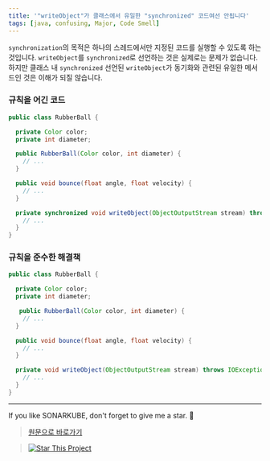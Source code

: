 ```yaml
---
title: '"writeObject"가 클래스에서 유일한 "synchronized" 코드여선 안됩니다'
tags: [java, confusing, Major, Code Smell]
---
```


`synchronization`의 목적은 하나의 스레드에서만 지정된 코드를 실행할 수 있도록 하는 것입니다.
`writeObject`를 `synchronized`로 선언하는 것은 실제로는 문제가 없습니다.
하지만 클래스 내 `synchronized` 선언된 `writeObject`가 동기화와 관련된 유일한 메서드인 것은 이해가 되질 않습니다.

### 규칙을 어긴 코드

```java
public class RubberBall {

  private Color color;
  private int diameter;

  public RubberBall(Color color, int diameter) {
    // ...
  }

  public void bounce(float angle, float velocity) {
    // ...
  }

  private synchronized void writeObject(ObjectOutputStream stream) throws IOException { // 규칙을 어긴 코드
    // ...
  }
}
```

### 규칙을 준수한 해결책

```java
public class RubberBall {

  private Color color;
  private int diameter;

   public RubberBall(Color color, int diameter) {
    // ...
  }

  public void bounce(float angle, float velocity) {
    // ...
  }

  private void writeObject(ObjectOutputStream stream) throws IOException {
    // ...
  }
}
```

---

If you like SONARKUBE, don't forget to give me a star. :star2:

> [원문으로 바로가기](https://rules.sonarsource.com/java/tag/confusing/RSPEC-3042)

> [![Star This Project](https://img.shields.io/github/stars/kantabile/sonarkube.svg?label=Stars&style=social)](https://github.com/kantabile/sonarkube)
